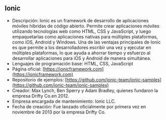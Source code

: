 ## Ionic

- Descripción: Ionic es un framework de desarrollo de aplicaciones móviles híbridas de código abierto. Permite crear aplicaciones móviles utilizando tecnologías web como HTML, CSS y JavaScript, y luego empaquetarlas como aplicaciones nativas para múltiples plataformas, como iOS, Android y Windows.
Una de las ventajas principales de Ionic es que permite a los desarrolladores escribir una vez y ejecutar en múltiples plataformas, lo que ayuda a ahorrar tiempo y esfuerzo al desarrollar aplicaciones para iOS y Android de manera simultánea. 
- Lenguajes de programación base: HTML, CSS, JavaScript
- Página oficial: [https://ionicframework.com](https://ionicframework.com)
- Repositorio de ejemplos: [https://github.com/ionic-team/ionic-samples](https://github.com/ionic-team/ionic-samples)
- Creador: Max Lynch, Ben Sperry y Adam Bradley, quienes fundaron la empresa Drifty Co.en 2012. 
- Empresa encargada de mantenimiento: Ionic LLC.
- Fecha de creación: Fue lanzado oficialmente por primera vez en noviembre de 2013 por la empresa Drifty Co.
